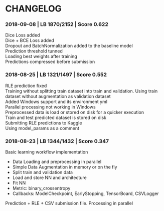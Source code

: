 # CHANGELOG

### 2018-09-08 | LB 1870/2152 | Score 0.622

Dice Loss added  
Dice + BCE Loss added  
Dropout and BatchNormalization added to the baseline model  
Prediction threshold tunned  
Loading best weights after training  
Predictions compressed before submission  


### 2018-08-25 | LB 1321/1497 | Score 0.552

RLE prediction fixed  
Training without splitting train dataset into train and validation. Using train dataset without augmentation as validation dataset  
Added Windows support and its environment yml  
Parallel processing not working in Windows  
Preprocessed data is load or stored on disk for a quicker execution  
Train and test predicted dataset is stored on disk  
Submitting RLE predictions to Kaggle  
Using model_params as a comment


### 2018-08-23 | LB 1344/1432 | Score 0.347

Basic learning workflow implementation
* Data Loading and preprocessing in parallel
* Simple Data Augmentation in memory or on the fly
* Split train and validation data
* Load and store NN and architecture
* Fit NN
* Metric: binary_crossentropy
* Callbacks: ModelCheckpoint, EarlyStopping, TensorBoard, CSVLogger
	
Prediction + RLE + CSV submission file. Processing in parallel
